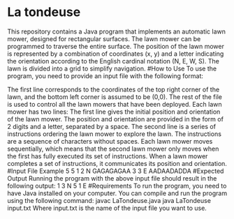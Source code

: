 # La tondeuse
This repository contains a Java program that implements an automatic lawn mower, designed for rectangular surfaces. The lawn mower can be programmed to traverse the entire surface. The position of the lawn mower is represented by a combination of coordinates (x, y) and a letter indicating the orientation according to the English cardinal notation (N, E, W, S). The lawn is divided into a grid to simplify navigation.
#How to Use
To use the program, you need to provide an input file with the following format:

The first line corresponds to the coordinates of the top right corner of the lawn, and the bottom left corner is assumed to be (0,0).
The rest of the file is used to control all the lawn mowers that have been deployed. Each lawn mower has two lines:
The first line gives the initial position and orientation of the lawn mower. The position and orientation are provided in the form of 2 digits and a letter, separated by a space.
The second line is a series of instructions ordering the lawn mower to explore the lawn. The instructions are a sequence of characters without spaces.
Each lawn mower moves sequentially, which means that the second lawn mower only moves when the first has fully executed its set of instructions. When a lawn mower completes a set of instructions, it communicates its position and orientation.
#Input File Example
5 5
1 2 N
GAGAGAGAA
3 3 E
AADAADADDA
#Expected Output
Running the program with the above input file should result in the following output:
1 3 N
5 1 E
#Requirements
To run the program, you need to have Java installed on your computer. You can compile and run the program using the following command:
javac LaTondeuse.java
java LaTondeuse input.txt
Where input.txt is the name of the input file you want to use.
